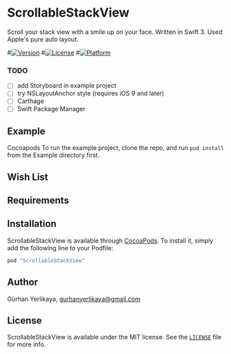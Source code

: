# ScrollableStackView

Scroll your stack view with a smile up on your face. Written in Swift 3. Used Apple's pure auto layout.

<!---->
<!--[![CI Status](http://img.shields.io/travis/Gürhan Yerlikaya/ScrollableStackView.svg?style=flat)](https://travis-ci.org/Gürhan Yerlikaya/ScrollableStackView)-->

#[![Version](https://img.shields.io/cocoapods/v/ScrollableStackView.svg?style=flat)](http://cocoapods.org/pods/ScrollableStackView)
#[![License](https://img.shields.io/cocoapods/l/ScrollableStackView.svg?style=flat)](http://cocoapods.org/pods/ScrollableStackView)
#[![Platform](https://img.shields.io/cocoapods/p/ScrollableStackView.svg?style=flat)](http://cocoapods.org/pods/ScrollableStackView)


### TODO

- [ ] add Storyboard in example project
- [ ] try NSLayoutAnchor style (requires iOS 9 and later)
- [ ] Carthage
- [ ] Swift Package Manager

## Example

Cocoapods
To run the example project, clone the repo, and run `pod install` from the Example directory first.

## Wish List 

## Requirements

## Installation

ScrollableStackView is available through [CocoaPods](http://cocoapods.org). To install
it, simply add the following line to your Podfile:

```ruby
pod "ScrollableStackView"
```

## Author

Gürhan Yerlikaya, gurhanyerlikaya@gmail.com

## License

ScrollableStackView is available under the MIT license. See the [`LICENSE`](LICENSE) file for more info.

